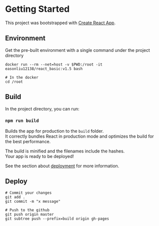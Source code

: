 # Getting Started

This project was bootstrapped with [Create React App](https://github.com/facebook/create-react-app).

## Environment

Get the pre-built environment with a single command under the project directory

```
docker run --rm --net=host -v $PWD:/root -it easonliu12138/react_basic:v1.5 bash

# In the docker
cd /root
```

## Build

In the project directory, you can run:

### `npm run build`

Builds the app for production to the `build` folder.\
It correctly bundles React in production mode and optimizes the build for the best performance.

The build is minified and the filenames include the hashes.\
Your app is ready to be deployed!

See the section about [deployment](https://facebook.github.io/create-react-app/docs/deployment) for more information.

## Deploy
```
# Commit your changes
git add .
git commit -m "x message"

# Push to the github
git push origin master
git subtree push --prefix=build origin gh-pages
```
